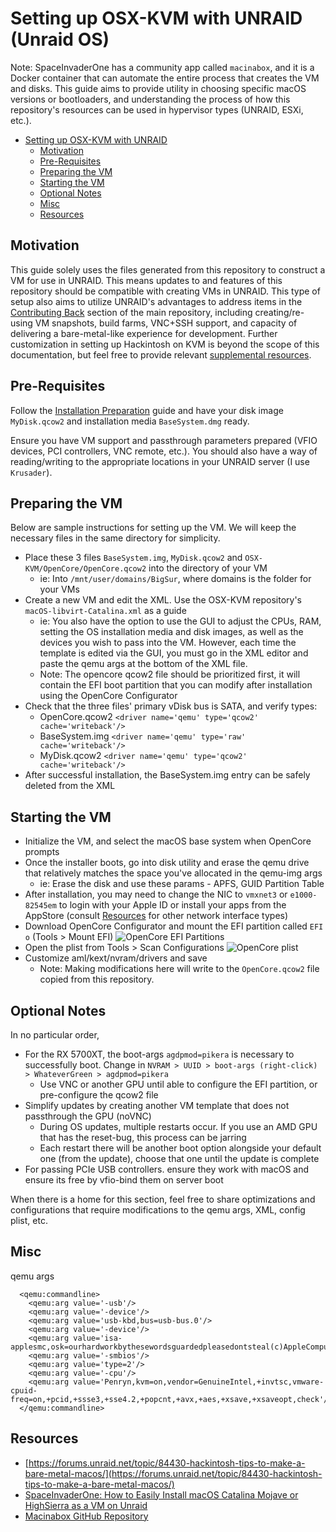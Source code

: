 # Setting up OSX-KVM with UNRAID (Unraid OS)
Note: SpaceInvaderOne has a community app called `macinabox`, and it is a Docker container that can automate the entire process that creates the VM and disks. This guide aims to provide utility in choosing specific macOS versions or bootloaders, and understanding the process of how this repository's resources can be used in hypervisor types (UNRAID, ESXi, etc.).

- [Setting up OSX-KVM with UNRAID](#setting-up-osx-kvm-with-unraid)
  - [Motivation](#motivation)
  - [Pre-Requisites](#pre-requisites)
  - [Preparing the VM](#preparing-the-vm)
  - [Starting the VM](#starting-the-vm)
  - [Optional Notes](#optional-notes)
  - [Misc](#misc)
  - [Resources](#resources)

## Motivation
This guide solely uses the files generated from this repository to construct a VM for use in UNRAID. This means updates to and features of this repository should be compatible with creating VMs in UNRAID. This type of setup also aims to utilize UNRAID's advantages to address items in the [Contributing Back](https://github.com/afimpel/OSX-KVM#contributing-back) section of the main repository, including creating/re-using VM snapshots, build farms, VNC+SSH support, and capacity of delivering a bare-metal-like experience for development. Further customization in setting up Hackintosh on KVM is beyond the scope of this documentation, but feel free to provide relevant [supplemental resources](#resources).

## Pre-Requisites
Follow the [Installation Preparation](https://github.com/afimpel/OSX-KVM#installation-preparation) guide and have your disk image `MyDisk.qcow2` and installation media `BaseSystem.dmg` ready.

Ensure you have VM support and passthrough parameters prepared (VFIO devices, PCI controllers, VNC remote, etc.). You should also have a way of reading/writing to the appropriate locations in your UNRAID server (I use `Krusader`).

## Preparing the VM
Below are sample instructions for setting up the VM. We will keep the necessary files in the same directory for simplicity.
* Place these 3 files `BaseSystem.img`, `MyDisk.qcow2` and `OSX-KVM/OpenCore/OpenCore.qcow2` into the directory of your VM
  * ie: Into `/mnt/user/domains/BigSur`, where domains is the folder for your VMs
* Create a new VM and edit the XML. Use the OSX-KVM repository's `macOS-libvirt-Catalina.xml` as a guide
  * ie: You also have the option to use the GUI to adjust the CPUs, RAM, setting the OS installation media and disk images, as well as the devices you wish to pass into the VM. However, each time the template is edited via the GUI, you must go in the XML editor and paste the qemu args at the bottom of the XML file.
  * Note: The opencore qcow2 file should be prioritized first, it will contain the EFI boot partition that you can modify after installation using the OpenCore Configurator
* Check that the three files' primary vDisk bus is SATA, and verify types:
  * OpenCore.qcow2 `<driver name='qemu' type='qcow2' cache='writeback'/>`
  * BaseSystem.img `<driver name='qemu' type='raw' cache='writeback'/>`
  * MyDisk.qcow2 `<driver name='qemu' type='qcow2' cache='writeback'/>`
* After successful installation, the BaseSystem.img entry can be safely deleted from the XML

## Starting the VM
* Initialize the VM, and select the macOS base system when OpenCore prompts
* Once the installer boots, go into disk utility and erase the qemu drive that relatively matches the space you've allocated in the qemu-img args
  * ie: Erase the disk and use these params - APFS, GUID Partition Table
* After installation, you may need to change the NIC to `vmxnet3` or `e1000-82545em` to login with your Apple ID or install your apps from the AppStore (consult [Resources](#resources) for other network interface types)
* Download OpenCore Configurator and mount the EFI partition called `EFI o` (Tools > Mount EFI)
![OpenCore EFI Partitions](screenshots/unraid-oc-efi.png)
* Open the plist from Tools > Scan Configurations
![OpenCore plist](screenshots/unraid-oc-plist.png)
* Customize aml/kext/nvram/drivers and save
  * Note: Making modifications here will write to the `OpenCore.qcow2` file copied from this repository.

## Optional Notes
In no particular order,
* For the RX 5700XT, the boot-args `agdpmod=pikera` is necessary to successfully boot. Change in `NVRAM > UUID > boot-args (right-click) > WhateverGreen > agdpmod=pikera`
  * Use VNC or another GPU until able to configure the EFI partition, or pre-configure the qcow2 file
* Simplify updates by creating another VM template that does not passthrough the GPU (noVNC)
  * During OS updates, multiple restarts occur. If you use an AMD GPU that has the reset-bug, this process can be jarring
  * Each restart there will be another boot option alongside your default one (from the update), choose that one until the update is complete
* For passing PCIe USB controllers. ensure they work with macOS and ensure its free by vfio-bind them on server boot

When there is a home for this section, feel free to share optimizations and configurations that require modifications to the qemu args, XML, config plist, etc.

## Misc

qemu args
```
  <qemu:commandline>
    <qemu:arg value='-usb'/>
    <qemu:arg value='-device'/>
    <qemu:arg value='usb-kbd,bus=usb-bus.0'/>
    <qemu:arg value='-device'/>
    <qemu:arg value='isa-applesmc,osk=ourhardworkbythesewordsguardedpleasedontsteal(c)AppleComputerInc'/>
    <qemu:arg value='-smbios'/>
    <qemu:arg value='type=2'/>
    <qemu:arg value='-cpu'/>
    <qemu:arg value='Penryn,kvm=on,vendor=GenuineIntel,+invtsc,vmware-cpuid-freq=on,+pcid,+ssse3,+sse4.2,+popcnt,+avx,+aes,+xsave,+xsaveopt,check'/>
  </qemu:commandline>
```

## Resources

* [https://forums.unraid.net/topic/84430-hackintosh-tips-to-make-a-bare-metal-macos/](https://forums.unraid.net/topic/84430-hackintosh-tips-to-make-a-bare-metal-macos/)
* [SpaceInvaderOne: How to Easily Install macOS Catalina Mojave or HighSierra as a VM on Unraid](https://www.youtube.com/watch?v=g_jk9D2e5q0)
* [Macinabox GitHub Repository](https://github.com/SpaceinvaderOne/Macinabox)
